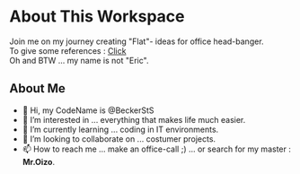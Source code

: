 # About This Workspace
Join me on my journey creating "Flat"- ideas for office head-banger.  
To give some references : [Click](https://youtu.be/qmsbP13xu6k "https://youtu.be/qmsbP13xu6k")  
Oh and BTW ... my name is not "Eric".

## About Me
* 👋 Hi, my CodeName is @BeckerStS
* 👀 I’m interested in ... everything that makes life much easier.
* 🌱 I’m currently learning ... coding in IT environments.
* 💞️ I’m looking to collaborate on ... costumer projects.
* 📫 How to reach me ... make an office-call ;)
    ... or search for my master : **Mr.Oizo**.